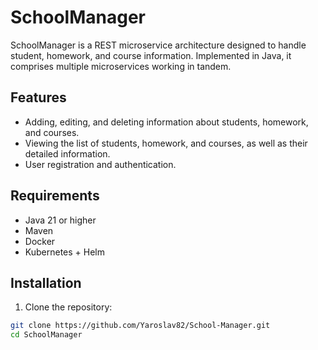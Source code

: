 # SchoolManager

SchoolManager is a REST microservice architecture designed to handle student, homework, and course information. Implemented in Java, it comprises multiple microservices working in tandem.

## Features

- Adding, editing, and deleting information about students, homework, and courses.
- Viewing the list of students, homework, and courses, as well as their detailed information.
- User registration and authentication.

## Requirements

- Java 21 or higher
- Maven
- Docker
- Kubernetes + Helm

## Installation

1. Clone the repository:

```bash
git clone https://github.com/Yaroslav82/School-Manager.git
cd SchoolManager
